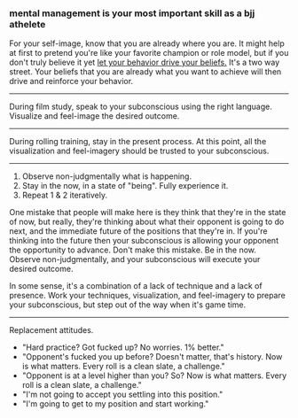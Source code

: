 ### mental management is your most important skill as a bjj athelete

For your self-image, know that you are already where you are. It might help at first to pretend you're like your favorite champion or role model, but if you don't truly believe it yet [let your behavior drive your beliefs.](https://jamesclear.com/kasparov-confidence) It's a two way street. Your beliefs that you are already what you want to achieve will then drive and reinforce your behavior.

---

During film study, speak to your subconscious using the right language. Visualize and feel-image the desired outcome.

---

During rolling training, stay in the present process. At this point, all the visualization and feel-imagery should be trusted to your subconscious. 

---

1. Observe non-judgmentally what is happening.
2. Stay in the now, in a state of "being". Fully experience it. 
3. Repeat 1 & 2 iteratively.

One mistake that people will make here is they think that they're in the state of now, but really, they're thinking about what their opponent is going to do next, and the immediate future of the positions that they're in. If you're thinking into the future then your subconscious is allowing your opponent the opportunity to advance. Don't make this mistake. Be in the now. Observe non-judgmentally, and your subconscious will execute your desired outcome.

In some sense, it's a combination of a lack of technique and a lack of presence. Work your techniques, visualization, and feel-imagery to prepare your subconscious, but step out of the way when it's game time.

---

Replacement attitudes.

* "Hard practice? Got fucked up? No worries. 1% better."
* "Opponent's fucked you up before? Doesn't matter, that's history. Now is what matters. Every roll is a clean slate, a challenge."
* "Opponent is at a level higher than you? So? Now is what matters. Every roll is a clean slate, a challenge."
* "I'm not going to accept you settling into this position."
* "I'm going to get to my position and start working."



